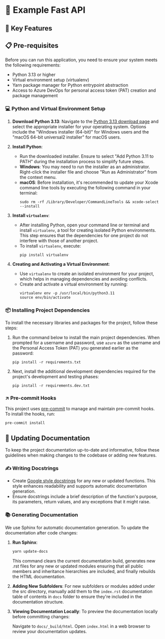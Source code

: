 # 📘 Example Fast API

## 🔑 Key Features

## 📋 Pre-requisites

Before you can run this application, you need to ensure your system meets the following requirements:

- Python 3.13 or higher
- Virtual environment setup (virtualenv)
- Yarn package manager for Python entrypoint abstraction
- Access to Azure DevOps for personal access token (PAT) creation and package management


### 💻 Python and Virtual Environment Setup

1. **Download Python 3.13**: Navigate to the [Python 3.13 download page](https://www.python.org/downloads/release/python-3113/) and select the appropriate installer for your operating system. Options include the "Windows installer (64-bit)" for Windows users and the "macOS 64-bit universal2 installer" for macOS users.

2. **Install Python**:
   - Run the downloaded installer. Ensure to select "Add Python 3.11 to PATH" during the installation process to simplify future steps.
   - **Windows**: You may need to run the installer as an administrator. Right-click the installer file and choose "Run as Administrator" from the context menu.
   - **macOS**: Before installation, it's recommended to update your Xcode command line tools by executing the following command in your terminal:
     ```shell
     sudo rm -rf /Library/Developer/CommandLineTools && xcode-select --install
     ```

3. **Install `virtualenv`**:
   - After installing Python, open your command line or terminal and install `virtualenv`, a tool for creating isolated Python environments. This step ensures that the dependencies for one project do not interfere with those of another project.
   - To install `virtualenv`, execute:
     ```shell
     pip install virtualenv
     ```

4. **Creating and Activating a Virtual Environment**:
   - Use `virtualenv` to create an isolated environment for your project, which helps in managing dependencies and avoiding conflicts.
   - Create and activate a virtual environment by running:
     ```shell
     virtualenv env -p /usr/local/bin/python3.11
     source env/bin/activate
     ```
### 📦 Installing Project Dependencies

To install the necessary libraries and packages for the project, follow these steps:

1. Run the command below to install the main project dependencies. When prompted for a username and password, use `azure` as the username and the Personal Access Token (PAT) you generated earlier as the password:

    ```shell
    pip install -r requirements.txt
    ```

2. Next, install the additional development dependencies required for the project's development and testing phases:

    ```shell
    pip install -r requirements.dev.txt
    ```


### ↗️ Pre-commit Hooks

This project uses [pre-commit](https://pre-commit.com/) to manage and maintain pre-commit hooks. To install the hooks, run:

```shell
pre-commit install
```

## 📝 Updating Documentation

To keep the project documentation up-to-date and informative, follow these guidelines when making changes to the codebase or adding new features.

### ✍ Writing Docstrings

- Create [Google style docstrings](https://google.github.io/styleguide/pyguide.html#38-comments-and-docstrings) for any new or updated functions. This style enhances readability and supports automatic documentation generation.
- Ensure docstrings include a brief description of the function's purpose, its parameters, return values, and any exceptions that it might raise.

### 📚 Generating Documentation

We use Sphinx for automatic documentation generation. To update the documentation after code changes:

1. **Run Sphinx**:
   ```bash
   yarn update-docs
    ```
   This command clears the current documentation build, generates new .rst files for any new or updated modules ensuring that all public members and inheritance hierarchies are included, and finally rebuilds the HTML documentation.
2. **Adding New Subfolders**:
For new subfolders or modules added under the src directory, manually add them to the `index.rst` documentation table of contents in `docs` folder to ensure they're included in the documentation structure.
3. **Viewing Documentation Locally**: To preview the documentation locally before committing changes:

    Navigate to `docs/_build/html`.
    Open `index.html` in a web browser to review your documentation updates.
